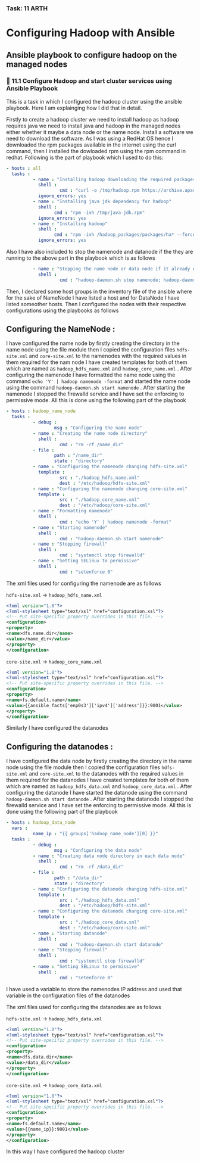 ### Task: 11 ARTH
# Configuring Hadoop with Ansible
## Ansible playbook to configure hadoop on the managed nodes
### 🔰 11.1 Configure Hadoop and start cluster services using Ansible Playbook

This is a task in which I configured the hadoop cluster using the ansible playbook. Here I am explainging how I did that in detail.

Firstly to create a hadoop cluster we need to install hadoop as hadoop requires java we need to install java and hadoop in the managed nodes either whether it maybe a data node or the name node. Install a software we need to download the software. As I was using a RedHat OS hence I downloaded the rpm packages available in the internet using the curl command, then I installed the dowloaded rpm using the rpm command in redhat. Following is the part of playbook which I used to do this:

```yaml
- hosts : all
  tasks :
          - name : "Installing hadoop downloading the required packages"
            shell :
                    cmd : "curl -o /tmp/hadoop.rpm https://archive.apache.org/dist/hadoop/core/hadoop-1.2.1/hadoop-1.2.1-1.i386.rpm; curl -o /tmp/java-jdk.rpm http://anfadmin.ucsd.edu/linux/RHEL/7/x86_64/jdk-8u171-linux-x64.rpm"
            ignore_errors: yes
          - name : "Installing java jdk dependency for hadoop"
            shell :
                  cmd : "rpm -ivh /tmp/java-jdk.rpm"
            ignore_errors: yes
          - name : "Installing hadoop"
            shell :
                  cmd : "rpm -ivh /hadoop_packages/packages/ha* --force; true"
            ignore_errors: yes
```

Also I have also included to stop the namenode and datanode if the they are running to the above part in the playbook which is as follows

```yaml
          - name : "Stopping the name node or data node if it already exists"
            shell :
                    cmd : "hadoop-daemon.sh stop namenode; hadoop-daemon.sh stop datanode"
```
Then, I declared some host groups in the inventory file of the ansible where for the sake of NameNode I have listed a host and for DataNode I have listed someother hosts. Then I configured the nodes with their respective configurations using the playbooks as follows

## Configuring the NameNode :

I have configured the name node by firstly creating the directory in the name node using the file module then I copied the configuration files `hdfs-site.xml` and `core-site.xml` to the namenodes with the required values in them required for the nam node I have created templates for both of them which are named as `hadoop_hdfs_name.xml` and `hadoop_core_name.xml` . After configuring the namenode I have formatted the name node using the command `echo 'Y' | hadoop namenode -format` and started the name node using the command `hadoop-daemon.sh start namenode` . After starting the namenode I stopped the firewalld service and I have set the enforcing to permissive mode. All this is done using the following part of the playbook

```yaml
- hosts : hadoop_name_node
  tasks :
          - debug :
                  msg : "Configuring the name node"
          - name : "Creating the name node directory"
            shell :
                    cmd : "rm -rf /name_dir"
          - file :
                  path : "/name_dir"
                  state : "directory"
          - name : "Configuring the namenode changing hdfs-site.xml"
            template :
                    src : "./hadoop_hdfs_name.xml"
                    dest : "/etc/hadoop/hdfs-site.xml"
          - name : "Configuring the namenode changing core-site.xml"
            template :
                    src : "./hadoop_core_name.xml"
                    dest : "/etc/hadoop/core-site.xml"
          - name : "Formatting namenode"
            shell :
                    cmd : "echo 'Y' | hadoop namenode -format"
          - name : "Starting namenode"
            shell :
                    cmd : "hadoop-daemon.sh start namenode"
          - name : "Stopping firewall"
            shell :
                    cmd : "systemctl stop firewalld"
          - name : "Setting SELinux to permissive"
            shell :
                    cmd : "setenforce 0"
```

The xml files used for configuring the namenode are as follows

`hdfs-site.xml` -> `hadoop_hdfs_name.xml`

```xml
<?xml version="1.0"?>
<?xml-stylesheet type="text/xsl" href="configuration.xsl"?>
<!-- Put site-specific property overrides in this file. -->
<configuration>
<property>
<name>dfs.name.dir</name>
<value>/name_dir</value>
</property>
</configuration>
```

`core-site.xml` -> `hadoop_core_name.xml`

```xml
<?xml version="1.0"?>
<?xml-stylesheet type="text/xsl" href="configuration.xsl"?>
<!-- Put site-specific property overrides in this file. -->
<configuration>
<property>
<name>fs.default.name</name>
<value>{{ansible_facts['enp0s3']['ipv4']['address']}}:9001</value>
</property>
</configuration>
```

Similarly I have configured the datanodes

## Configuring the datanodes :

I have configured the data node by firstly creating the directory in the name node using the file module then I copied the configuration files `hdfs-site.xml` and `core-site.xml` to the datanodes with the required values in them required for the datanodes I have created templates for both of them which are named as `hadoop_hdfs_data.xml` and `hadoop_core_data.xml` . After configuring the datanode I have started the datanode using the command `hadoop-daemon.sh start datanode` . After starting the datanode I stopped the firewalld service and I have set the enforcing to permissive mode. All this is done using the following part of the playbook
```yaml
- hosts : hadoop_data_node
  vars :
          name_ip : "{{ groups['hadoop_name_node'][0] }}"
  tasks :
          - debug :
                  msg : "Configuring the data node"
          - name : "Creating data node directory in each data node"
            shell :
                    cmd : "rm -rf /data_dir"
          - file :
                  path : "/data_dir"
                  state : "directory"
          - name : "Configuring the datanode changing hdfs-site.xml"
            template :
                    src : "./hadoop_hdfs_data.xml"
                    dest : "/etc/hadoop/hdfs-site.xml"
          - name : "Configuring the datanode changing core-site.xml"
            template :
                    src : "./hadoop_core_data.xml"
                    dest : "/etc/hadoop/core-site.xml"
          - name : "Starting datanode"
            shell :
                    cmd : "hadoop-daemon.sh start datanode"
          - name : "Stopping firewall"
            shell :
                    cmd : "systemctl stop firewalld"
          - name : "Setting SELinux to permissive"
            shell :
                    cmd : "setenforce 0"
```

I have used a variable to store the namenodes IP address and used that variable in the configuration files of the datanodes

The xml files used for configuring the datanodes are as follows

`hdfs-site.xml` -> `hadoop_hdfs_data.xml`
```xml
<?xml version="1.0"?>
<?xml-stylesheet type="text/xsl" href="configuration.xsl"?>
<!-- Put site-specific property overrides in this file. -->
<configuration>
<property>
<name>dfs.data.dir</name>
<value>/data_dir</value>
</property>
</configuration>
```
`core-site.xml` -> `hadoop_core_data.xml`
```xml
<?xml version="1.0"?>
<?xml-stylesheet type="text/xsl" href="configuration.xsl"?>
<!-- Put site-specific property overrides in this file. -->
<configuration>
<property>
<name>fs.default.name</name>
<value>{{name_ip}}:9001</value>
</property>
</configuration>
```
In this way I have configured the hadoop cluster
